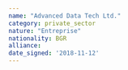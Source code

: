 ```yaml
---
name: "Advanced Data Tech Ltd."
category: private_sector
nature: "Entreprise"
nationality: BGR
alliance: 
date_signed: '2018-11-12'
---
```

    